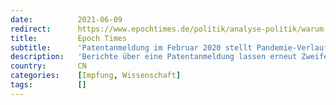 ```yaml
---
date:          2021-06-09
redirect:      https://www.epochtimes.de/politik/analyse-politik/warum-meldeten-chinesische-wissenschaftler-vor-pandemie-ausbruch-einen-corona-impfstoff-zum-patent-an-a3530891.html
title:         Epoch Times
subtitle:      'Patentanmeldung im Februar 2020 stellt Pandemie-Verlauf in Frage'
description:   'Berichte über eine Patentanmeldung lassen erneut Zweifel an der offiziellen Abfolge und der Rolle Chinas bezüglich der Corona-Pandemie aufkommen. Demnach hat ein Wissenschaftler der KP Chinas bereits im Februar 2020 versucht, eine Impfung zum Patent anzumelden. Wenige Monate später starb der Forscher unter bislang ungeklärten Umständen. Ein Vertuschungsversuch?'
country:       CN
categories:    [Impfung, Wissenschaft]
tags:          []
---
```

